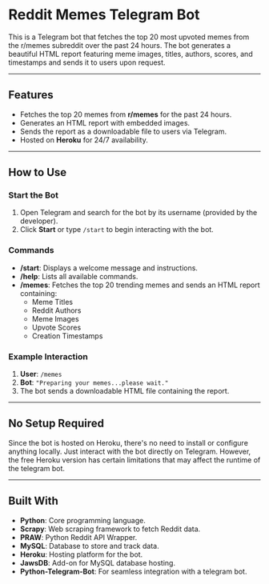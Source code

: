 # Reddit Memes Telegram Bot

This is a Telegram bot that fetches the top 20 most upvoted memes from the r/memes subreddit over the past 24 hours. The bot generates a beautiful HTML report featuring meme images, titles, authors, scores, and timestamps and sends it to users upon request.

---

## Features
- Fetches the top 20 memes from **r/memes** for the past 24 hours.
- Generates an HTML report with embedded images.
- Sends the report as a downloadable file to users via Telegram.
- Hosted on **Heroku** for 24/7 availability.

---

## How to Use

### Start the Bot
1. Open Telegram and search for the bot by its username (provided by the developer).
2. Click **Start** or type `/start` to begin interacting with the bot.

### Commands
- **/start**: Displays a welcome message and instructions.
- **/help**: Lists all available commands.
- **/memes**: Fetches the top 20 trending memes and sends an HTML report containing:
  - Meme Titles
  - Reddit Authors
  - Meme Images
  - Upvote Scores
  - Creation Timestamps

### Example Interaction
1. **User**: `/memes`
2. **Bot**: `"Preparing your memes...please wait."`
3. The bot sends a downloadable HTML file containing the report.

---

## No Setup Required
Since the bot is hosted on Heroku, there's no need to install or configure anything locally. Just interact with the bot directly on Telegram. However, the free Heroku version has certain limitations that may affect the runtime of the telegram bot.

---

## Built With
- **Python**: Core programming language.
- **Scrapy**: Web scraping framework to fetch Reddit data.
- **PRAW**: Python Reddit API Wrapper.
- **MySQL**: Database to store and track data.
- **Heroku**: Hosting platform for the bot.
- **JawsDB**: Add-on for MySQL database hosting.
- **Python-Telegram-Bot**: For seamless integration with a telegram bot.
